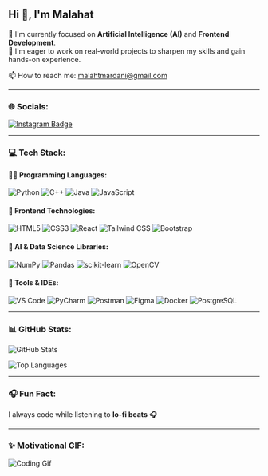## Hi 👋, I'm Malahat

🎯 I'm currently focused on **Artificial Intelligence (AI)** and **Frontend Development**.  
🚀 I'm eager to work on real-world projects to sharpen my skills and gain hands-on experience.

📫 How to reach me: [malahtmardani@gmail.com](mailto:malahtmardani@gmail.com)

---

### 🌐 Socials:
[![Instagram Badge](https://img.shields.io/badge/-Instagram-E4405F?style=for-the-badge&logo=instagram&logoColor=white)](https://instagram.com)

---

### 💻 Tech Stack:

#### 👩‍💻 Programming Languages:
![Python](https://img.shields.io/badge/-Python-3776AB?style=flat&logo=python&logoColor=white)
![C++](https://img.shields.io/badge/-C++-00599C?style=flat&logo=c%2b%2b&logoColor=white)
![Java](https://img.shields.io/badge/-Java-007396?style=flat&logo=java&logoColor=white)
![JavaScript](https://img.shields.io/badge/-JavaScript-F7DF1E?style=flat&logo=javascript&logoColor=black)

#### 🎨 Frontend Technologies:
![HTML5](https://img.shields.io/badge/-HTML5-E34F26?style=flat&logo=html5&logoColor=white)
![CSS3](https://img.shields.io/badge/-CSS3-1572B6?style=flat&logo=css3&logoColor=white)
![React](https://img.shields.io/badge/-React-61DAFB?style=flat&logo=react&logoColor=black)
![Tailwind CSS](https://img.shields.io/badge/-Tailwind_CSS-38B2AC?style=flat&logo=tailwind-css&logoColor=white)
![Bootstrap](https://img.shields.io/badge/-Bootstrap-7952B3?style=flat&logo=bootstrap&logoColor=white)

#### 🤖 AI & Data Science Libraries:
![NumPy](https://img.shields.io/badge/-NumPy-013243?style=flat&logo=numpy&logoColor=white)
![Pandas](https://img.shields.io/badge/-Pandas-150458?style=flat&logo=pandas&logoColor=white)
![scikit-learn](https://img.shields.io/badge/-Scikit_Learn-F7931E?style=flat&logo=scikit-learn&logoColor=white)
![OpenCV](https://img.shields.io/badge/-OpenCV-5C3EE8?style=flat&logo=opencv&logoColor=white)

#### 🧰 Tools & IDEs:
![VS Code](https://img.shields.io/badge/-VS_Code-007ACC?style=flat&logo=visual-studio-code&logoColor=white)
![PyCharm](https://img.shields.io/badge/-PyCharm-000000?style=flat&logo=pycharm&logoColor=white)
![Postman](https://img.shields.io/badge/-Postman-FF6C37?style=flat&logo=postman&logoColor=white)
![Figma](https://img.shields.io/badge/-Figma-F24E1E?style=flat&logo=figma&logoColor=white)
![Docker](https://img.shields.io/badge/-Docker-2496ED?style=flat&logo=docker&logoColor=white)
![PostgreSQL](https://img.shields.io/badge/-PostgreSQL-4169E1?style=flat&logo=postgresql&logoColor=white)

---

### 📊 GitHub Stats:

![GitHub Stats](https://github-readme-stats.vercel.app/api?username=malahatmardani&show_icons=true&theme=radical)

![Top Languages](https://github-readme-stats.vercel.app/api/top-langs/?username=malahatmardani&layout=compact&theme=radical)

---

### 🎧 Fun Fact:

I always code while listening to **lo-fi beats** 🎧

---

### ✨ Motivational GIF:

![Coding Gif](https://media.giphy.com/media/qgQUggAC3Pfv687qPC/giphy.gif)
